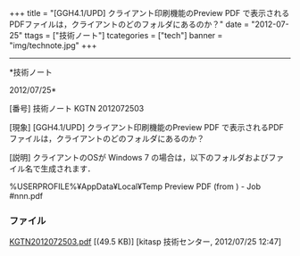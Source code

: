 ﻿+++
title = "[GGH4.1/UPD] クライアント印刷機能のPreview PDF で表示されるPDFファイルは，クライアントのどのフォルダにあるのか？"
date = "2012-07-25"
ttags = ["技術ノート"]
tcategories = ["tech"]
banner = "img/technote.jpg"
+++

-----------------------------------------------------------------------------------------------------------------------------

*技術ノート

2012/07/25*


[番号]
技術ノート KGTN 2012072503

[現象]
[GGH4.1/UPD] クライアント印刷機能のPreview PDF
で表示されるPDFファイルは，クライアントのどのフォルダにあるのか？

[説明]
クライアントのOSが Windows 7
の場合は，以下のフォルダおよびファイル名で生成されます．

%USERPROFILE%¥AppData¥Local¥Temp
Preview PDF (from ) - Job #nnn.pdf


### ファイル

 
 


[KGTN2012072503.pdf](http://techreport.kitasp.net/attachments/download/962/KGTN2012072503.pdf)
 [(49.5 KB)] [kitasp 技術センター, 2012/07/25
12:47]


 


 

